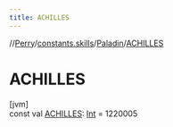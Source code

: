 ```yaml
---
title: ACHILLES
---
```

//[Perry](../../../index.html)/[constants.skills](../index.html)/[Paladin](index.html)/[ACHILLES](-a-c-h-i-l-l-e-s.html)



# ACHILLES



[jvm]\
const val [ACHILLES](-a-c-h-i-l-l-e-s.html): [Int](https://kotlinlang.org/api/latest/jvm/stdlib/kotlin/-int/index.html) = 1220005




